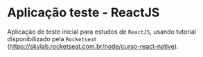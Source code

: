 # Aplicação teste - ReactJS

Aplicação de teste inicial para estudos de `ReactJS`,  usando tutorial disponibilizado pela `Rocketseat` (https://skylab.rocketseat.com.br/node/curso-react-native).